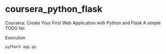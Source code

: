 # coursera_python_flask
Coursera: Create Your First Web Application with Python and Flask
A simple TODO list

Execution
```
python3 app.py
```
